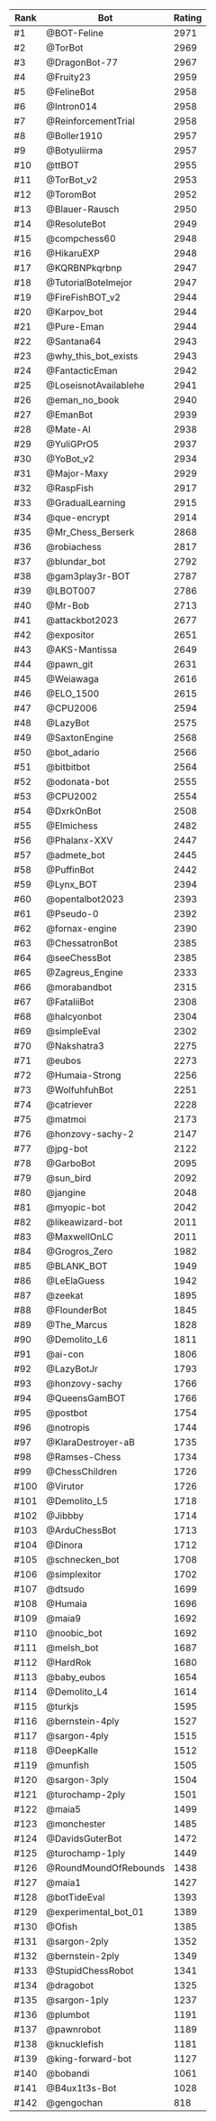 Rank|Bot|Rating
---|---|---
#1|@BOT-Feline|2971
#2|@TorBot|2969
#3|@DragonBot-77|2967
#4|@Fruity23|2959
#5|@FelineBot|2958
#6|@Intron014|2958
#7|@ReinforcementTrial|2958
#8|@Boller1910|2957
#9|@Botyuliirma|2957
#10|@ttBOT|2955
#11|@TorBot_v2|2953
#12|@ToromBot|2952
#13|@Blauer-Rausch|2950
#14|@ResoluteBot|2949
#15|@compchess60|2948
#16|@HikaruEXP|2948
#17|@KQRBNPkqrbnp|2947
#18|@TutorialBotelmejor|2947
#19|@FireFishBOT_v2|2944
#20|@Karpov_bot|2944
#21|@Pure-Eman|2944
#22|@Santana64|2943
#23|@why_this_bot_exists|2943
#24|@FantacticEman|2942
#25|@LoseisnotAvailablehe|2941
#26|@eman_no_book|2940
#27|@EmanBot|2939
#28|@Mate-AI|2938
#29|@YuliGPrO5|2937
#30|@YoBot_v2|2934
#31|@Major-Maxy|2929
#32|@RaspFish|2917
#33|@GradualLearning|2915
#34|@que-encrypt|2914
#35|@Mr_Chess_Berserk|2868
#36|@robiachess|2817
#37|@blundar_bot|2792
#38|@gam3play3r-BOT|2787
#39|@LBOT007|2786
#40|@Mr-Bob|2713
#41|@attackbot2023|2677
#42|@expositor|2651
#43|@AKS-Mantissa|2649
#44|@pawn_git|2631
#45|@Weiawaga|2616
#46|@ELO_1500|2615
#47|@CPU2006|2594
#48|@LazyBot|2575
#49|@SaxtonEngine|2568
#50|@bot_adario|2566
#51|@bitbitbot|2564
#52|@odonata-bot|2555
#53|@CPU2002|2554
#54|@DxrkOnBot|2508
#55|@Elmichess|2482
#56|@Phalanx-XXV|2447
#57|@admete_bot|2445
#58|@PuffinBot|2442
#59|@Lynx_BOT|2394
#60|@opentalbot2023|2393
#61|@Pseudo-0|2392
#62|@fornax-engine|2390
#63|@ChessatronBot|2385
#64|@seeChessBot|2385
#65|@Zagreus_Engine|2333
#66|@morabandbot|2315
#67|@FataliiBot|2308
#68|@halcyonbot|2304
#69|@simpleEval|2302
#70|@Nakshatra3|2275
#71|@eubos|2273
#72|@Humaia-Strong|2256
#73|@WolfuhfuhBot|2251
#74|@catriever|2228
#75|@matmoi|2173
#76|@honzovy-sachy-2|2147
#77|@jpg-bot|2122
#78|@GarboBot|2095
#79|@sun_bird|2092
#80|@jangine|2048
#81|@myopic-bot|2042
#82|@likeawizard-bot|2011
#83|@MaxwellOnLC|2011
#84|@Grogros_Zero|1982
#85|@BLANK_BOT|1949
#86|@LeElaGuess|1942
#87|@zeekat|1895
#88|@FlounderBot|1845
#89|@The_Marcus|1828
#90|@Demolito_L6|1811
#91|@ai-con|1806
#92|@LazyBotJr|1793
#93|@honzovy-sachy|1766
#94|@QueensGamBOT|1766
#95|@postbot|1754
#96|@notropis|1744
#97|@KlaraDestroyer-aB|1735
#98|@Ramses-Chess|1734
#99|@ChessChildren|1726
#100|@Virutor|1726
#101|@Demolito_L5|1718
#102|@Jibbby|1714
#103|@ArduChessBot|1713
#104|@Dinora|1712
#105|@schnecken_bot|1708
#106|@simplexitor|1702
#107|@dtsudo|1699
#108|@Humaia|1696
#109|@maia9|1692
#110|@noobic_bot|1692
#111|@melsh_bot|1687
#112|@HardRok|1680
#113|@baby_eubos|1654
#114|@Demolito_L4|1614
#115|@turkjs|1595
#116|@bernstein-4ply|1527
#117|@sargon-4ply|1515
#118|@DeepKalle|1512
#119|@munfish|1505
#120|@sargon-3ply|1504
#121|@turochamp-2ply|1501
#122|@maia5|1499
#123|@monchester|1485
#124|@DavidsGuterBot|1472
#125|@turochamp-1ply|1449
#126|@RoundMoundOfRebounds|1438
#127|@maia1|1427
#128|@botTideEval|1393
#129|@experimental_bot_01|1389
#130|@Ofish|1385
#131|@sargon-2ply|1352
#132|@bernstein-2ply|1349
#133|@StupidChessRobot|1341
#134|@dragobot|1325
#135|@sargon-1ply|1237
#136|@plumbot|1191
#137|@pawnrobot|1189
#138|@knucklefish|1181
#139|@king-forward-bot|1127
#140|@bobandi|1061
#141|@B4ux1t3s-Bot|1028
#142|@gengochan|818
